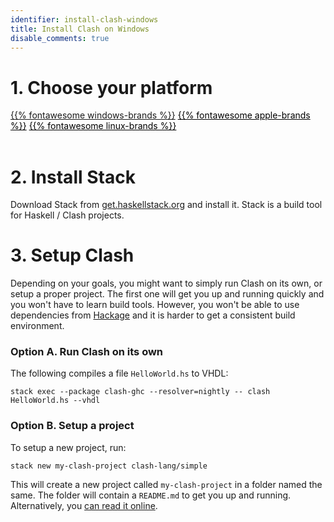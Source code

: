 ```yaml
---
identifier: install-clash-windows
title: Install Clash on Windows
disable_comments: true
---
```


<link rel="stylesheet" href="/css/install.css">

# 1. Choose your platform
<div id="platform-select">
  <a href="/install/windows">{{% fontawesome windows-brands %}}</a>
  <a style="color:black;" href="/install/macos">{{% fontawesome apple-brands %}}</a>
  <a style="color:black;" href="/install/linux">{{% fontawesome linux-brands %}}</a>
</div>

<br/>

# 2. Install Stack

Download Stack from [get.haskellstack.org](https://get.haskellstack.org/stable/windows-x86_64-installer.exe) and install it. Stack is a build tool for Haskell / Clash projects.

# 3. Setup Clash
Depending on your goals, you might want to simply run Clash on its own, or setup a proper project. The first one will get you up and running quickly and you won't have to learn build tools. However, you won't be able to use dependencies from [Hackage](https://hackage.haskell.org/) and it is harder to get a consistent build environment.

### Option A. Run Clash on its own
The following compiles a file `HelloWorld.hs` to VHDL:

```
stack exec --package clash-ghc --resolver=nightly -- clash HelloWorld.hs --vhdl
```

### Option B. Setup a project
To setup a new project, run:

```
stack new my-clash-project clash-lang/simple
```

This will create a new project called `my-clash-project` in a folder named the same. The folder will contain a `README.md` to get you up and running. Alternatively, you [can read it online](https://github.com/clash-lang/clash-starters/tree/main/simple#simple-starter-project).
